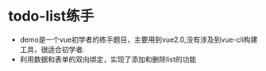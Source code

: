 todo-list练手
====
* demo是一个vue初学者的练手题目，主要用到vue2.0,没有涉及到vue-cli构建工具，很适合初学者.
* 利用数据和表单的双向绑定，实现了添加和删除list的功能
